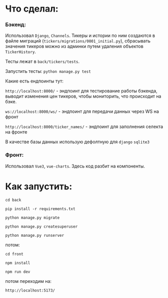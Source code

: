 # Что сделал:

### Бэкенд: 

Использовал `Django`, `Channels`.
Тикеры и истории по ним создаются в файле миграций 
(`tickers/migrations/0001_initial.py`), 
сбрасывать значения тикеров можно из админки путем удаления объектов `TickerHistory`.

Тесты лежат в `back/tickers/tests`.

Запустить тесты: `python manage.py test`

Какие есть ендпоинты тут:

`http://localhost:8000/` - эндпоинт для тестирование работы бэкенда,
выводит изменения цен тикеров, чтобы мониторить, что происходит на бэке.

`ws://localhost:8000/ws/` - эндпоинт для передачи данных через WS на фронт

`http://localhost:8000/ticker_names/` - эндпоинт для заполнения селекта на фронте

В качестве базы данных использую дефолтную для `django` `sqlite3`
 
### Фронт: 

Использовал `Vue3`, `vue-charts`. Здесь код разбит на компоненты.

# Как запустить:

`cd back`

`pip install -r requirements.txt`

`python manage.py migrate`

`python manage.py createsuperuser`

`python manage.py runserver`

потом:

`cd front`

`npm install`

`npm run dev`

потом переходим на:

`http://localhost:5173/`